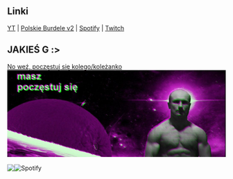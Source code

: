 ## **Linki**
[YT](https://www.youtube.com/@dotmlpa) | [Polskie Burdele v2](https://discord.gg/hwxHSVTzZC) | [Spotify](https://open.spotify.com/user/zp8pv6ldcyzq0sa6rsixmozqd?si=5a40cb44b0354a7e) | [Twitch](https://twitch.tv/glodisz)

## **JAKIEŚ G :>**

[No weź, poczęstuj się kolego/koleżanko](https://www.youtube-nocookie.com/embed/GnvPHkJT0Q4?playlist=GnvPHkJT0Q4&autoplay=1&iv_load_policy=3&loop=1&start=)
<a href="(https://www.youtube-nocookie.com/embed/GnvPHkJT0Q4?playlist=GnvPHkJT0Q4&autoplay=1&iv_load_policy=3&loop=1&start=)"><img src="bannerek.jpg"></a>

<a href="https://www.youtube.com/watch?v=tOuzKzQ7Qsc&pp=ygUKYmFpbGEgZWxsYQ%3D%3D">
	<img align="left" src="https://github-readme-stats.vercel.app/api/top-langs/?username=wrzosky&hide_title=true&theme=material-vue&bg_color=0C1116&text_color=fff&langs_count=3" />
</a>

![Spotify](https://spotify-recently-played-readme.vercel.app/api?user=zp8pv6ldcyzq0sa6rsixmozqd)
</a>
<br>


